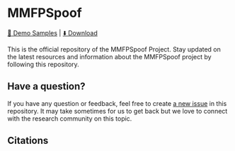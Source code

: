 # MMFPSpoof

<a href="https://anonym-3338.github.io/MMFPSpoof_samples/">🚩 Demo Samples</a> | <a href="https://drive.google.com/drive/folders/1Z46GM3iYB2ztNuyv-JfPteBtORm0uVLu?usp=sharing">⬇️ Download</a>

This is the official repository of the MMFPSpoof Project. 
Stay updated on the latest resources and information about the MMFPSpoof project by following this repository.



## Have a question?
If you have any question or feedback, feel free to create [a new issue](https://github.com/Itsme870/MMFPSpoof/issues) in this repository.
It may take sometimes for us to get back but we love to connect with the research community on this topic.

## Citations
